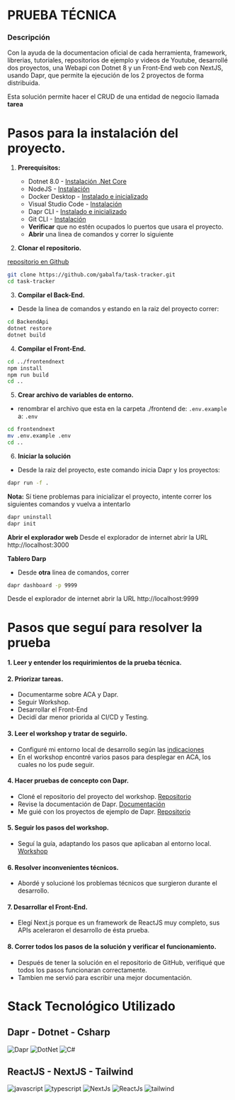 # PRUEBA TÉCNICA

### Descripción
Con la ayuda de la documentacion oficial de cada herramienta, framework, librerias, tutoriales, repositorios de ejemplo y videos de Youtube, desarrollé dos proyectos, una Webapi con Dotnet 8 y un Front-End web con NextJS, usando Dapr, que permite la ejecución de los 2 proyectos de forma distribuida.

Esta solución permite hacer el CRUD de una entidad de negocio llamada **tarea**

# Pasos para la instalación del proyecto.

1. **Prerequisitos:**
   - Dotnet 8.0 - [Instalación .Net Core](https://dotnet.microsoft.com/download)
   - NodeJS - [Instalación](https://nodejs.org/en/download)
   - Docker Desktop - [Instalado e inicializado](https://www.docker.com/products/docker-desktop/)
   - Visual Studio Code - [Instalación](https://code.visualstudio.com/download)
   - Dapr CLI - [Instalado e inicializado](https://github.com/dapr/cli)
   - Git CLI - [Instalación](https://git-scm.com/downloads)
   - **Verificar** que no estén ocupados lo puertos que usara el proyecto.
   - **Abrir** una linea de comandos y correr lo siguiente
     
2. **Clonar el repositorio.**

[repositorio en Github](https://github.com/gabalfa/task-tracker)

```bash
git clone https://github.com/gabalfa/task-tracker.git
cd task-tracker
```
3. **Compilar el Back-End.**
- Desde la linea de comandos y estando en la raiz del proyecto correr:

```bash
cd BackendApi
dotnet restore
dotnet build
```
4. **Compilar el Front-End.**
```bash
cd ../frontendnext
npm install
npm run build
cd ..
```
5. **Crear archivo de variables de entorno.**
- renombrar el archivo que esta en la carpeta ./frontend de: ```.env.example``` a: ```.env```
```bash
cd frontendnext
mv .env.example .env
cd ..
```
6. **Iniciar la solución**
- Desde la raiz del proyecto, este comando inicia Dapr y los proyectos:

```bash
dapr run -f .
```
**Nota:** Sí tiene problemas para inicializar el proyecto, intente correr los siguientes comandos y vuelva a intentarlo
  
```bash
dapr uninstall
dapr init
```

**Abrir el explorador web**
Desde el explorador de internet abrir la URL http://localhost:3000

**Tablero Darp**
- Desde **otra** linea de comandos, correr
```bash
dapr dashboard -p 9999
```
Desde el explorador de internet abrir la URL http://localhost:9999

# Pasos que seguí para resolver la prueba

#### 1. Leer y entender los requirimientos de la prueba técnica.

#### 2. Priorizar tareas.

- Documentarme sobre ACA y Dapr.
- Seguir Workshop.
- Desarrollar el Front-End
- Decidí dar menor priorida al CI/CD y Testing.

#### 3. Leer el workshop y tratar de seguirlo.

- Configuré mi entorno local de desarrollo según las [indicaciones](https://azure.github.io/aca-dotnet-workshop/aca/00-workshop-intro/4-prerequisites/)
- En el workshop encontré varios pasos para desplegar en ACA, los cuales no los pude seguir.

#### 4. Hacer pruebas de concepto con Dapr.

- Cloné el repositorio del proyecto del workshop. [Repositorio](https://github.com/Azure/aca-dotnet-workshop.git)
- Revise la documentación de Dapr. [Documentación](https://docs.dapr.io/getting-started/)
- Me guié con los proyectos de ejemplo de Dapr. [Repositorio](https://github.com/dapr/quickstarts.git)

#### 5. Seguir los pasos del workshop.

- Seguí la guía, adaptando los pasos que aplicaban al entorno local. [Workshop](https://azure.github.io/aca-dotnet-workshop/)

#### 6. Resolver inconvenientes técnicos.

- Abordé y solucioné los problemas técnicos que surgieron durante el desarrollo.

#### 7. Desarrollar el Front-End.

- Elegí Next.js porque es un framework de ReactJS muy completo, sus APIs aceleraron el desarrollo de ésta prueba.

#### 8. Correr todos los pasos de la solución y verificar el funcionamiento.

- Después de tener la solución en el repositorio de GitHub, verifiqué que todos los pasos funcionaran correctamente.
- Tambien me servió para escribir una mejor documentación.

# Stack Tecnológico Utilizado

## Dapr - Dotnet - Csharp

![Dapr](https://dapr.io/images/dapr.svg)
![DotNet](https://img.icons8.com/color/100/net-framework.png)
![C#](https://img.icons8.com/ios-filled/100/c-sharp-logo.png)

## ReactJS - NextJS - Tailwind

![javascript](https://img.icons8.com/color/100/javascript--v1.png)
![typescript](https://img.icons8.com/fluency/100/typescript--v1.png)
![NextJs](https://img.icons8.com/color/100/nextjs.png)
![ReactJs](https://img.icons8.com/officel/100/react.png)
![tailwind](https://img.icons8.com/color/100/tailwind_css.png)
